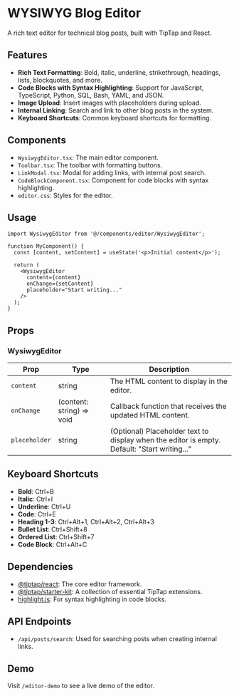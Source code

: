 # WYSIWYG Blog Editor

A rich text editor for technical blog posts, built with TipTap and React.

## Features

- **Rich Text Formatting**: Bold, italic, underline, strikethrough, headings, lists, blockquotes, and more.
- **Code Blocks with Syntax Highlighting**: Support for JavaScript, TypeScript, Python, SQL, Bash, YAML, and JSON.
- **Image Upload**: Insert images with placeholders during upload.
- **Internal Linking**: Search and link to other blog posts in the system.
- **Keyboard Shortcuts**: Common keyboard shortcuts for formatting.

## Components

- `WysiwygEditor.tsx`: The main editor component.
- `Toolbar.tsx`: The toolbar with formatting buttons.
- `LinkModal.tsx`: Modal for adding links, with internal post search.
- `CodeBlockComponent.tsx`: Component for code blocks with syntax highlighting.
- `editor.css`: Styles for the editor.

## Usage

```tsx
import WysiwygEditor from '@/components/editor/WysiwygEditor';

function MyComponent() {
  const [content, setContent] = useState('<p>Initial content</p>');

  return (
    <WysiwygEditor 
      content={content} 
      onChange={setContent} 
      placeholder="Start writing..."
    />
  );
}
```

## Props

### WysiwygEditor

| Prop | Type | Description |
|------|------|-------------|
| `content` | string | The HTML content to display in the editor. |
| `onChange` | (content: string) => void | Callback function that receives the updated HTML content. |
| `placeholder` | string | (Optional) Placeholder text to display when the editor is empty. Default: "Start writing..." |

## Keyboard Shortcuts

- **Bold**: Ctrl+B
- **Italic**: Ctrl+I
- **Underline**: Ctrl+U
- **Code**: Ctrl+E
- **Heading 1-3**: Ctrl+Alt+1, Ctrl+Alt+2, Ctrl+Alt+3
- **Bullet List**: Ctrl+Shift+8
- **Ordered List**: Ctrl+Shift+7
- **Code Block**: Ctrl+Alt+C

## Dependencies

- [@tiptap/react](https://tiptap.dev/): The core editor framework.
- [@tiptap/starter-kit](https://tiptap.dev/api/extensions/starter-kit): A collection of essential TipTap extensions.
- [highlight.js](https://highlightjs.org/): For syntax highlighting in code blocks.

## API Endpoints

- `/api/posts/search`: Used for searching posts when creating internal links.

## Demo

Visit `/editor-demo` to see a live demo of the editor. 
